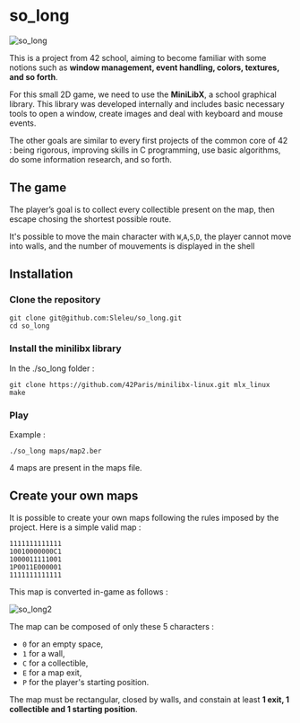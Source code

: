# so_long

![so_long](https://user-images.githubusercontent.com/93100775/185695087-91a9f101-d4e8-40fd-aafa-f4625fa6d755.jpg)

This is a project from 42 school, aiming to become familiar with some notions such as **window management, event handling, colors, textures, and so forth**.

For this small 2D game, we need to use the **MiniLibX**, a school graphical library. This library was developed internally and includes basic necessary tools to open a window, create images and deal with keyboard and mouse events.

The other goals are similar to every first projects of the common core of 42 : being rigorous, improving skills in C programming, use basic algorithms, do some information research, and so forth.

## The game

The player’s goal is to collect every collectible present on the map, then escape chosing the shortest possible route.

It's possible to move the main character with `W`,`A`,`S`,`D`, the player cannot move into walls, and the number of mouvements is displayed in the shell

## Installation

### Clone the repository

```shell
git clone git@github.com:Sleleu/so_long.git
cd so_long
```

### Install the minilibx library

In the ./so_long folder :

```shell
git clone https://github.com/42Paris/minilibx-linux.git mlx_linux
make
```
### Play

Example :

```shell
./so_long maps/map2.ber
```

4 maps are present in the maps file.

## Create your own maps

It is possible to create your own maps following the rules imposed by the project. Here is a simple valid map :

```shell
1111111111111
10010000000C1
1000011111001
1P0011E000001
1111111111111
```

This map is converted in-game as follows :

![so_long2](https://user-images.githubusercontent.com/93100775/185700334-629aab75-c572-4dd4-a88a-207463c6ccbe.jpg)


The map can be composed of only these 5 characters :
- `0` for an empty space,
- `1` for a wall,
- `C` for a collectible,
- `E` for a map exit,
- `P` for the player's starting position.

The map must be rectangular, closed by walls, and constain at least **1 exit, 1 collectible and 1 starting position**.
